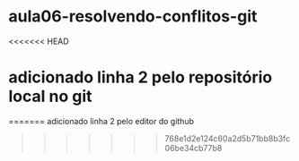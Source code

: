 # aula06-resolvendo-conflitos-git
<<<<<<< HEAD
# adicionado linha 2 pelo repositório local no git
=======
adicionado linha 2 pelo editor do github
>>>>>>> 768e1d2e124c60a2d5b71bb8b3fc06be34cb77b8
